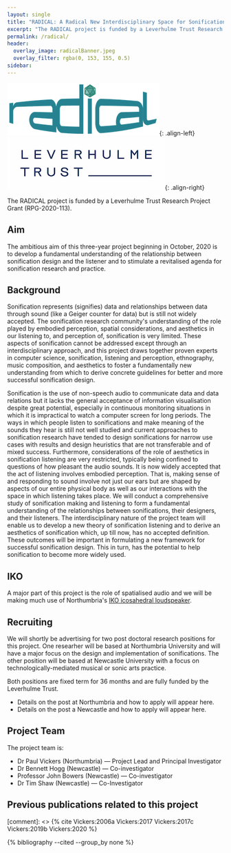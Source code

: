 ```yaml
---
layout: single
title: "RADICAL: A Radical New Interdisciplinary Space for Sonification."
excerpt: "The RADICAL project is funded by a Leverhulme Trust Research Project Grant."
permalink: /radical/
header: 
  overlay_image: radicalBanner.jpeg
  overlay_filter: rgba(0, 153, 155, 0.5)
sidebar:
---
```

![image-left](/images/RadicalLogo.png){: .align-left}
![image-right](/images/Leverhulme_Trust_CMYK_blue.jpg){: .align-right}


The RADICAL project is funded by a Leverhulme Trust Research Project Grant (RPG-2020-113).

## Aim
The ambitious aim of this three-year project beginning in October, 2020 is to develop a fundamental understanding of the relationship between sonification design and the listener and to stimulate a revitalised agenda for sonification research and practice.

## Background
Sonification represents (signifies) data and relationships between data through sound (like a Geiger counter for data) but is still not widely accepted. The sonification research community's understanding of the role played by embodied perception, spatial considerations, and aesthetics in our listening to, and perception of, sonification is very limited. These aspects of sonification cannot be addressed except through an interdisciplinary approach, and this project draws together proven experts in computer science, sonification, listening and perception, ethnography, music composition, and aesthetics to foster a fundamentally new understanding from which to derive concrete guidelines for better and more successful sonification design.

Sonification is the use of non-speech audio to communicate data and data relations but it lacks the general acceptance of information visualisation despite great potential, especially in continuous monitoring situations in which it is impractical to watch a computer screen for long periods. The ways in which people listen to sonifications and make meaning of the sounds they hear is still not well studied and current approaches to sonification research have tended to design sonifications for narrow use cases with results and design heuristics that are not transferable and of mixed success. Furthermore, considerations of the role of aesthetics in sonification listening are very restricted, typically being confined to questions of how pleasant the audio sounds. It is now widely accepted that the act of listening involves embodied perception. That is, making sense of and responding to sound involve not just our ears but are shaped by aspects of our entire physical body as well as our interactions with the space in which listening takes place.
We will conduct a comprehensive study of sonification making and listening to form a fundamental understanding of the relationships between sonifications, their designers, and their listeners. The interdisciplinary nature of the project team will enable us to develop a new theory of sonification listening and to derive an aesthetics of sonification which, up till now, has no accepted definition. These outcomes will be important in formulating a new framework for successful sonification design. This in turn, has the potential to help sonification to become more widely used.


## IKO
A major part of this project is the role of spatialised audio and we will be making much use of Northumbria's [IKO icosahedral loudspeaker](https://paulvickers.github.io/iko/).

## Recruiting
We will shortly be advertising for two post doctoral research positions for this project. One researher will be based at Northumbria University and will have a major focus on the design and implementation of sonifications. The other position will be based at Newcastle University  with a focus on technologically-mediated musical or sonic arts practice. 

Both positions are fixed term for 36 months and are fully funded by the Leverhulme Trust.

* Details on the post at Northumbria and how to apply will appear here.
* Details on the post a Newcastle and how to apply will appear here.

## Project Team
The project team is:

* Dr Paul Vickers (Northumbria) &mdash; Project Lead and Principal Investigator
* Dr Bennett Hogg (Newcastle) &mdash; Co-investigator
* Professor John Bowers (Newcastle) &mdash; Co-investigator
* Dr Tim Shaw (Newcastle) &mdash; Co-Investigator

## Previous publications related to this project

[comment]: <> {% cite Vickers:2006a Vickers:2017 Vickers:2017c Vickers:2019b Vickers:2020 %}

{% bibliography --cited --group_by none %}